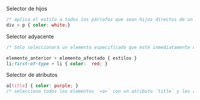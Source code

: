 Selector de hijos

```css
/* aplica el estilo a todos los párrafos que sean hijos directos de un div1. */
div > p { color: white;}
```



Selector adyacente

```css
/* Sólo seleccionará un elemento especificado que esté inmediatamente después de otro elemento especificado */

elemento_anterior + elemento_afectado { estilos }
li:first-of-type + li { color:  red; }
```



Selector de atributos

```css
a[title] { color: purple; } 
/* selecciona todos los elementos `<a>` con un atributo `title` y les aplica el color púrpura */
```


